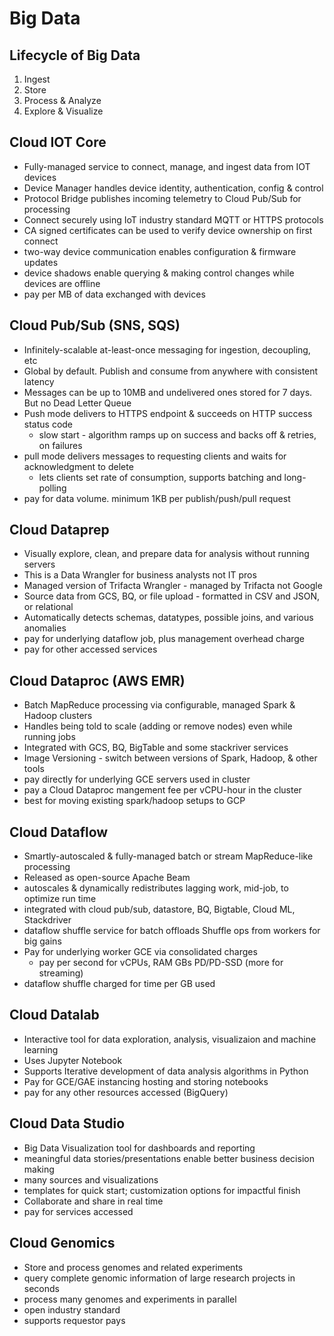 # Big Data

## Lifecycle of Big Data

1. Ingest
2. Store
3. Process & Analyze
4. Explore & Visualize

## Cloud IOT Core

* Fully-managed service to connect, manage, and ingest data from IOT devices
* Device Manager handles device identity, authentication, config & control
* Protocol Bridge publishes incoming telemetry to Cloud Pub/Sub for processing
* Connect securely using IoT industry standard MQTT or HTTPS protocols
* CA signed certificates can be used to verify device ownership on first connect
* two-way device communication enables configuration & firmware updates
* device shadows enable querying & making control changes while devices are offline
* pay per MB of data exchanged with devices

## Cloud Pub/Sub (SNS, SQS)

* Infinitely-scalable at-least-once messaging for ingestion, decoupling, etc
* Global by default. Publish and consume from anywhere with consistent latency
* Messages can be up to 10MB and undelivered ones stored for 7 days. But no Dead Letter Queue
* Push mode delivers to HTTPS endpoint & succeeds on HTTP success status code
    * slow start - algorithm ramps up on success and backs off & retries, on failures
* pull mode delivers messages to requesting clients and waits for acknowledgment to delete
    * lets clients set rate of consumption, supports batching and long-polling
* pay for data volume. minimum 1KB per publish/push/pull request

## Cloud Dataprep

* Visually explore, clean, and prepare data for analysis without running servers
* This is a Data Wrangler for business analysts not IT pros
* Managed version of Trifacta Wrangler - managed by Trifacta not Google
* Source data from GCS, BQ, or file upload - formatted in CSV and JSON, or relational
* Automatically detects schemas, datatypes, possible joins, and various anomalies
* pay for underlying dataflow job, plus management overhead charge
* pay for other accessed services

## Cloud Dataproc (AWS EMR)

* Batch MapReduce processing via configurable, managed Spark & Hadoop clusters
* Handles being told to scale (adding or remove nodes) even while running jobs
* Integrated with GCS, BQ, BigTable and some stackriver services
* Image Versioning - switch between versions of Spark, Hadoop, & other tools
* pay directly for underlying GCE servers used in cluster
* pay a Cloud Dataproc mangement fee per vCPU-hour in the cluster
* best for moving existing spark/hadoop setups to GCP

## Cloud Dataflow

* Smartly-autoscaled & fully-managed batch or stream MapReduce-like processing
* Released as open-source Apache Beam
* autoscales & dynamically redistributes lagging work, mid-job, to optimize run time
* integrated with cloud pub/sub, datastore, BQ, Bigtable, Cloud ML, Stackdriver
* dataflow shuffle service for batch offloads Shuffle ops from workers for big gains
* Pay for underlying worker GCE via consolidated charges
    * pay per second for vCPUs, RAM GBs PD/PD-SSD (more for streaming)
* dataflow shuffle charged for time per GB used

## Cloud Datalab

* Interactive tool for data exploration, analysis, visualizaion and machine learning
* Uses Jupyter Notebook
* Supports Iterative development of data analysis algorithms in Python
* Pay for GCE/GAE instancing hosting and storing notebooks
* pay for any other resources accessed (BigQuery)

## Cloud Data Studio

* Big Data Visualization tool for dashboards and reporting
* meaningful data stories/presentations enable better business decision making
* many sources and visualizations
* templates for quick start; customization options for impactful finish
* Collaborate and share in real time
* pay for services accessed

## Cloud Genomics

* Store and process genomes and related experiments
* query complete genomic information of large research projects in seconds
* process many genomes and experiments in parallel
* open industry standard
* supports requestor pays